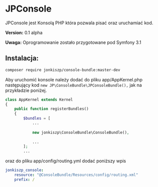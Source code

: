 JPConsole
=========

JPConsole jest Konsolą PHP która pozwala pisać oraz uruchamiać kod.

**Version:** 0.1 alpha

**Uwaga:** Oprogramowanie zostało przygotowane pod Symfony 3.1

Instalacja:
-----------

```sh
composer require jonkiszp/console-bundle:master-dev
```

Aby uruchomić konsole należy dodać do pliku app/AppKernel.php  następujący kod ```new JP\ConsoleBundle\JPConsoleBundle(),``` jak na przykładzie poniżej.

```php
class AppKernel extends Kernel
{
    public function registerBundles()
    {
        $bundles = [
            ...
            
            new jonkiszp\ConsoleBundle\ConsoleBundle(),
            
            ...
        ];
        ...
```

oraz do pliku app/config/routing.yml dodać poniższy wpis

```yml
jonkiszp_console:
    resource: "@ConsoleBundle/Resources/config/routing.xml"
    prefix: /
    
```